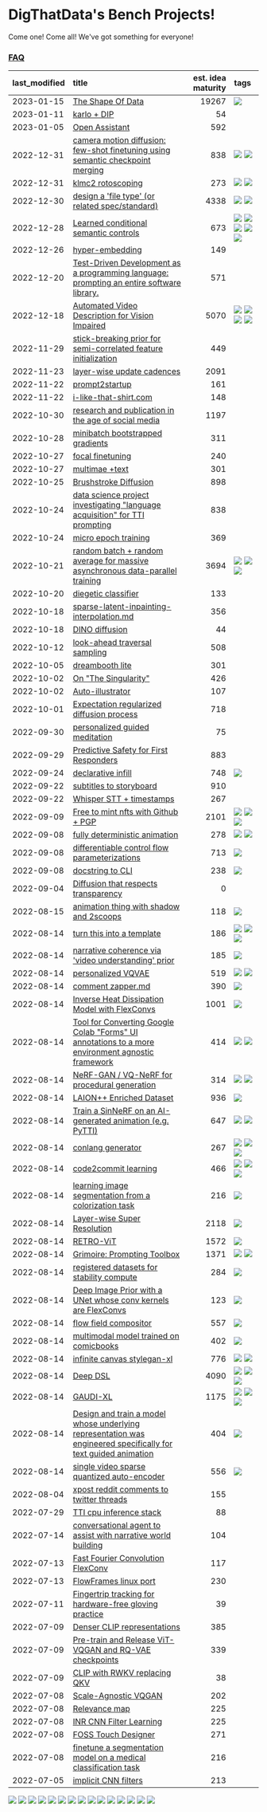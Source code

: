 # DigThatData's Bench Projects!

Come one! Come all! We've got something for everyone!

### [FAQ](https://github.com/dmarx/bench-warmers/blob/main/FAQ.md)

|last_modified|title|est. idea maturity|tags
|:---|:---|---:|:---|
|2023-01-15|[The Shape Of Data](the_shape_of_data.md)|19267|![](https://img.shields.io/badge/tag-publication-33b5de)|
|2023-01-11|[karlo + DIP](karlo-dip.md)|54||
|2023-01-05|[Open Assistant](open-assistant.md)|592||
|2022-12-31|[camera motion diffusion: few-shot finetuning using semantic checkpoint merging](residual_checkpoint_finetune_for_motion_transfer.md)|838|![](https://img.shields.io/badge/tag-animation-9bf4b7) ![](https://img.shields.io/badge/tag-experimental-a168f4)|
|2022-12-31|[klmc2 rotoscoping](klmc2_rotoscoping.md)|273|![](https://img.shields.io/badge/tag-animation-9bf4b7) ![](https://img.shields.io/badge/tag-tooling-e2851f)|
|2022-12-30|[design a 'file type' (or related spec/standard)](filetype-for-ai-art-and-animation.md)|4338|![](https://img.shields.io/badge/tag-animation-9bf4b7) ![](https://img.shields.io/badge/tag-tooling-e2851f)|
|2022-12-28|[Learned conditional semantic controls](learned-conditional-semantic-controls.md)|673|![](https://img.shields.io/badge/tag-animation-9bf4b7) ![](https://img.shields.io/badge/tag-colab-72fcc) ![](https://img.shields.io/badge/tag-experimental-a168f4) ![](https://img.shields.io/badge/tag-prompting-c5d714) ![](https://img.shields.io/badge/tag-tooling-e2851f)|
|2022-12-26|[hyper-embedding](hyperembedding.md)|149||
|2022-12-20|[Test-Driven Development as a programming language: prompting an entire software library.](tdd_is_2_op.md)|571||
|2022-12-18|[Automated Video Description for Vision Impaired](automated-video-description.md)|5070|![](https://img.shields.io/badge/tag-accessibility-0fcaa) ![](https://img.shields.io/badge/tag-dataset-7ca620) ![](https://img.shields.io/badge/tag-foundation-61717a) ![](https://img.shields.io/badge/tag-publicgood-25a9f1)|
|2022-11-29|[stick-breaking prior for semi-correlated feature initialization](stickbreaking-init.md)|449||
|2022-11-23|[layer-wise update cadences](layer-wise-update-cadences.md)|2091||
|2022-11-22|[prompt2startup](prompt2startup.md)|161||
|2022-11-22|[i-like-that-shirt.com](ilikethatshirt.com.md)|148||
|2022-10-30|[research and publication in the age of social media](research-and-social.md)|1197||
|2022-10-28|[minibatch bootstrapped gradients](minibatch-bootstrapped-gradients.md)|311||
|2022-10-27|[focal finetuning](focal_finetuning.md)|240||
|2022-10-27|[multimae +text](multimae_w_text.md)|301||
|2022-10-25|[Brushstroke Diffusion](brushstroke-diffusion.md)|898||
|2022-10-24|[data science project investigating "language acquisition" for TTI prompting](tti_language_aqcuisition.md)|838||
|2022-10-24|[micro epoch training](micro-epoch.md)|369||
|2022-10-21|[random batch + random average for massive asynchronous data-parallel training](async-evolutionary-ddp.md)|3694|![](https://img.shields.io/badge/tag-experimental-a168f4) ![](https://img.shields.io/badge/tag-foundation-61717a) ![](https://img.shields.io/badge/tag-tooling-e2851f)|
|2022-10-20|[diegetic classifier](diegetic-classifier.md)|133||
|2022-10-18|[sparse-latent-inpainting-interpolation.md](sparse-latent-inpainting-interpolation.md)|356||
|2022-10-18|[DINO diffusion](DINO-diffusion.md)|44||
|2022-10-12|[look-ahead traversal sampling](look-ahead-traversal-sampling.md)|508||
|2022-10-05|[dreambooth lite](dreambooth-lite.md)|301||
|2022-10-02|[On "The Singularity"](alternative-perspective-on-the-singularity.md)|426||
|2022-10-02|[Auto-illustrator](auto-illustrator.md)|107||
|2022-10-01|[Expectation regularized diffusion process](expectation-regularized-diffusion.md)|718||
|2022-09-30|[personalized guided meditation](personalized-guided-meditation.md)|75||
|2022-09-29|[Predictive Safety for First Responders](safety-officer.md)|883||
|2022-09-24|[declarative infill](declarative-infill.md)|748|![](https://img.shields.io/badge/tag-experimental-a168f4)|
|2022-09-22|[subtitles to storyboard](subtitles-to-storyboard.md)|910||
|2022-09-22|[Whisper STT + timestamps](whisper-stt-plus-timestamps.md)|267||
|2022-09-09|[Free to mint nfts with Github + PGP](free-to-mint-nfts_git_plus_pgp.md)|2101|![](https://img.shields.io/badge/tag-publicgood-25a9f1) ![](https://img.shields.io/badge/tag-tooling-e2851f) ![](https://img.shields.io/badge/tag-wip-84f8cf)|
|2022-09-08|[fully deterministic animation](fully-deterministic-animation.md)|278|![](https://img.shields.io/badge/tag-animation-9bf4b7) ![](https://img.shields.io/badge/tag-experimental-a168f4)|
|2022-09-08|[differentiable control flow parameterizations](differentiable-control-flow-parameterizations.md)|713|![](https://img.shields.io/badge/tag-experimental-a168f4)|
|2022-09-08|[docstring to CLI](docstring-to-cli.md)|238|![](https://img.shields.io/badge/tag-tooling-e2851f)|
|2022-09-04|[Diffusion that respects transparency](diffusion-that-respects-transparency.md)|0||
|2022-08-15|[animation thing with shadow and 2scoops](shadow-and2scoops-animation-thing.md)|118|![](https://img.shields.io/badge/tag-animation-9bf4b7)|
|2022-08-14|[turn this into a template](benchwarmers-template.md)|186|![](https://img.shields.io/badge/tag-meta-473080) ![](https://img.shields.io/badge/tag-tooling-e2851f) ![](https://img.shields.io/badge/tag-wip-84f8cf)|
|2022-08-14|[narrative coherence via 'video understanding' prior](narrative_coherence_via_video_understanding_prior.md)|185|![](https://img.shields.io/badge/tag-animation-9bf4b7)|
|2022-08-14|[personalized VQVAE](personalized-vqvae.md)|519|![](https://img.shields.io/badge/tag-experimental-a168f4) ![](https://img.shields.io/badge/tag-tooling-e2851f)|
|2022-08-14|[comment zapper.md](comment-zapper.md)|390|![](https://img.shields.io/badge/tag-tooling-e2851f)|
|2022-08-14|[Inverse Heat Dissipation Model with FlexConvs](IHDM_with_FlexConvs.md)|1001|![](https://img.shields.io/badge/tag-experimental-a168f4)|
|2022-08-14|[Tool for Converting Google Colab "Forms" UI annotations to a more environment agnostic framework](colab-ui-converter.md)|414|![](https://img.shields.io/badge/tag-colab-72fcc) ![](https://img.shields.io/badge/tag-tooling-e2851f)|
|2022-08-14|[NeRF-GAN / VQ-NeRF for procedural generation](nerf-gan.md)|314|![](https://img.shields.io/badge/tag-animation-9bf4b7) ![](https://img.shields.io/badge/tag-nerf-4b9e32)|
|2022-08-14|[LAION++ Enriched Dataset](laion-plus-plus.md)|936|![](https://img.shields.io/badge/tag-dataset-7ca620)|
|2022-08-14|[Train a SinNeRF on an AI-generated animation (e.g. PyTTI)](train_a_SinNeRF_on_a_pytti_animation.md)|647|![](https://img.shields.io/badge/tag-animation-9bf4b7) ![](https://img.shields.io/badge/tag-nerf-4b9e32)|
|2022-08-14|[conlang generator](conlang_lm.md)|267|![](https://img.shields.io/badge/tag-carp-6f4790) ![](https://img.shields.io/badge/tag-dataset-7ca620) ![](https://img.shields.io/badge/tag-experimental-a168f4)|
|2022-08-14|[code2commit learning](code2commit-learning.md)|466|![](https://img.shields.io/badge/tag-carp-6f4790) ![](https://img.shields.io/badge/tag-experimental-a168f4) ![](https://img.shields.io/badge/tag-foundation-61717a)|
|2022-08-14|[learning image segmentation from a colorization task](learning_image_segmentation_from_a_colorization_task.md)|216|![](https://img.shields.io/badge/tag-experimental-a168f4)|
|2022-08-14|[Layer-wise Super Resolution](layerwise-and-objectwise-inpainting-and-super-resolution.md)|2118|![](https://img.shields.io/badge/tag-experimental-a168f4)|
|2022-08-14|[RETRO-ViT](RETRO-ViT.md)|1572|![](https://img.shields.io/badge/tag-experimental-a168f4)|
|2022-08-14|[Grimoire: Prompting Toolbox](grimoire.md)|1371|![](https://img.shields.io/badge/tag-prompting-c5d714) ![](https://img.shields.io/badge/tag-tooling-e2851f)|
|2022-08-14|[registered datasets for stability compute](registered-datasets-for-sstability-compute.md)|284|![](https://img.shields.io/badge/tag-stability-48e52e)|
|2022-08-14|[Deep Image Prior with a UNet whose conv kernels are FlexConvs](FlexConv_DIP.md)|123|![](https://img.shields.io/badge/tag-experimental-a168f4)|
|2022-08-14|[flow field compositor](flow-field-compositor.md)|557|![](https://img.shields.io/badge/tag-tooling-e2851f)|
|2022-08-14|[multimodal model trained on comicbooks](multimodal-model-trained-on-comicbooks.md)|402|![](https://img.shields.io/badge/tag-foundation-61717a)|
|2022-08-14|[infinite canvas stylegan-xl](infinite-canvas-stylegan-xl.md)|776|![](https://img.shields.io/badge/tag-animation-9bf4b7) ![](https://img.shields.io/badge/tag-experimental-a168f4)|
|2022-08-14|[Deep DSL](multistage-unsupervised-deep-DSL-learning-from-prompts-data.md)|4090|![](https://img.shields.io/badge/tag-experimental-a168f4) ![](https://img.shields.io/badge/tag-prompting-c5d714) ![](https://img.shields.io/badge/tag-tooling-e2851f)|
|2022-08-14|[GAUDI-XL](gaudi-xl.md)|1175|![](https://img.shields.io/badge/tag-animation-9bf4b7) ![](https://img.shields.io/badge/tag-experimental-a168f4) ![](https://img.shields.io/badge/tag-foundation-61717a)|
|2022-08-14|[Design and train a model whose underlying representation was engineered specifically for text guided animation](image-model-designed-for-clip-guided-animation.md)|404|![](https://img.shields.io/badge/tag-animation-9bf4b7)|
|2022-08-14|[single video sparse quantized auto-encoder](single_video_sparse_quantized_auto-encoder.md)|556|![](https://img.shields.io/badge/tag-animation-9bf4b7)|
|2022-08-04|[xpost reddit comments to twitter threads](reddit2twitter.md)|155||
|2022-07-29|[TTI cpu inference stack](TTI-cpu-inference-stack.md)|88||
|2022-07-14|[conversational agent to assist with narrative world building](world-building-agent.md)|104||
|2022-07-13|[Fast Fourier Convolution FlexConv](FFC-Flexconv.md)|117||
|2022-07-13|[FlowFrames linux port](flowframes-linux-port.md)|230||
|2022-07-11|[Fingertrip tracking for hardware-free gloving practice](fingertrip_tracking_for_hardware_free_gloveing_practice.md)|39||
|2022-07-09|[Denser CLIP representations](denser-CLIP.md)|385||
|2022-07-09|[Pre-train and Release ViT-VQGAN and RQ-VAE checkpoints](pretrained_vit-vqgan_checkpoints.md)|339||
|2022-07-09|[CLIP with RWKV replacing QKV](RWKV-CLIP.md)|38||
|2022-07-08|[Scale-Agnostic VQGAN](scale-agnostic_VQGAN.md)|202||
|2022-07-08|[Relevance map](Relevance_map.md)|225||
|2022-07-08|[INR CNN Filter Learning](INR_CNN_filter_learning.md)|225||
|2022-07-08|[FOSS Touch Designer](FOSS_touch_designer.md)|271||
|2022-07-08|[finetune a segmentation model on a medical classification task](finetune_a_segmentation_model_on_a_medical_classification_task.md)|216||
|2022-07-05|[implicit CNN filters](implicit-cnn-filters.md)|213||

![](https://img.shields.io/badge/tag-prompting-c5d714) ![](https://img.shields.io/badge/tag-wip-84f8cf) ![](https://img.shields.io/badge/tag-animation-9bf4b7) ![](https://img.shields.io/badge/tag-carp-6f4790) ![](https://img.shields.io/badge/tag-meta-473080) ![](https://img.shields.io/badge/tag-nerf-4b9e32) ![](https://img.shields.io/badge/tag-publicgood-25a9f1) ![](https://img.shields.io/badge/tag-publication-33b5de) ![](https://img.shields.io/badge/tag-experimental-a168f4) ![](https://img.shields.io/badge/tag-tooling-e2851f) ![](https://img.shields.io/badge/tag-colab-72fcc) ![](https://img.shields.io/badge/tag-accessibility-0fcaa) ![](https://img.shields.io/badge/tag-dataset-7ca620) ![](https://img.shields.io/badge/tag-foundation-61717a) ![](https://img.shields.io/badge/tag-stability-48e52e)
